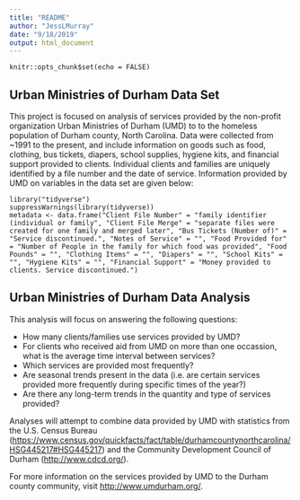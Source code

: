 ```yaml
---
title: "README"
author: "JessLMurray"
date: "9/18/2019"
output: html_document
---
```


```{r setup, include=FALSE}
knitr::opts_chunk$set(echo = FALSE)
```

## Urban Ministries of Durham Data Set

This project is focused on analysis of services provided by the non-profit organization Urban Ministries of Durham (UMD) to to the homeless population of Durham county, North Carolina. Data were collected from ~1991 to the present, and include information on goods such as food, clothing, bus tickets, diapers, school supplies, hygiene kits, and financial support provided to clients. Individual clients and families are uniquely identified by a file number and the date of service. Information provided by UMD on variables in the data set are given below:

```{r message=FALSE}
library("tidyverse")
suppressWarnings(library(tidyverse))
metadata <- data.frame("Client File Number" = "family identifier (individual or family", "Client File Merge" = "separate files were created for one family and merged later", "Bus Tickets (Number of)" = "Service discontinued.", "Notes of Service" = "", "Food Provided for" = "Number of People in the family for which food was provided", "Food Pounds" = "", "Clothing Items" = "", "Diapers" = "", "School Kits" = "", "Hygiene Kits" = "", "Financial Support" = "Money provided to clients. Service discontinued.")
```
## Urban Ministries of Durham Data Analysis

This analysis will focus on answering the following questions: 

* How many clients/families use services provided by UMD?
* For clients who received aid from UMD on more than one occassion, what is the average time interval between services?
* Which services are provided most frequently?
* Are seasonal trends present in the data (i.e. are certain services provided more frequently during specific times of the year?)
* Are there any long-term trends in the quantity and type of services provided? 

Analyses will attempt to combine data provided by UMD with statistics from the U.S. Census Bureau (https://www.census.gov/quickfacts/fact/table/durhamcountynorthcarolina/HSG445217#HSG445217) and the Community Development Council of Durham (http://www.cdcd.org/). 

For more information on the services provided by UMD to the Durham county community, visit http://www.umdurham.org/. 

